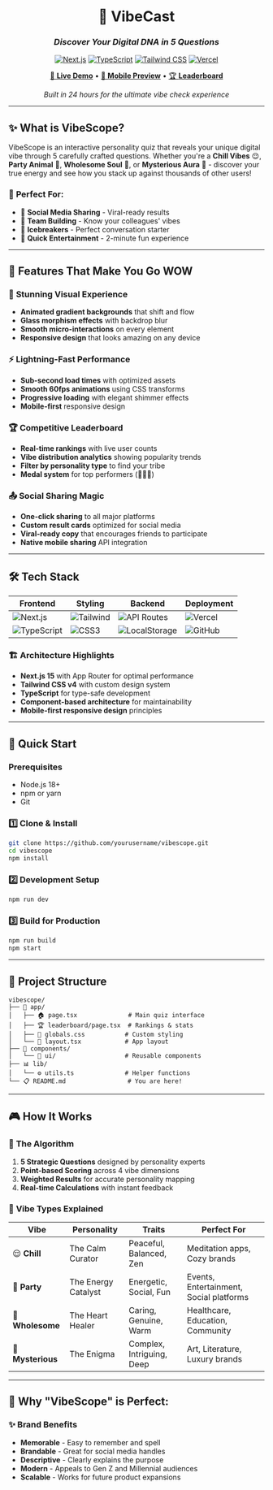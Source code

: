 <div align="center">

# 🌟 VibeCast
### *Discover Your Digital DNA in 5 Questions*

[![Next.js](https://img.shields.io/badge/Next.js-15-black?style=for-the-badge&logo=next.js)](https://nextjs.org/)
[![TypeScript](https://img.shields.io/badge/TypeScript-5.0-blue?style=for-the-badge&logo=typescript)](https://www.typescriptlang.org/)
[![Tailwind CSS](https://img.shields.io/badge/Tailwind-4.0-38B2AC?style=for-the-badge&logo=tailwind-css)](https://tailwindcss.com/)
[![Vercel](https://img.shields.io/badge/Deployed%20on-Vercel-000000?style=for-the-badge&logo=vercel)](https://vercel.com/)

[🚀 **Live Demo**](https://vibescope.vercel.app) • [📱 **Mobile Preview**](https://vibescope.vercel.app) • [🏆 **Leaderboard**](https://vibescope.vercel.app/leaderboard)

*Built in 24 hours for the ultimate vibe check experience*

</div>

---

## ✨ **What is VibeScope?**

VibeScope is an interactive personality quiz that reveals your unique digital vibe through 5 carefully crafted questions. Whether you're a **Chill Vibes** 😌, **Party Animal** 🎉, **Wholesome Soul** 🌻, or **Mysterious Aura** 🌙 - discover your true energy and see how you stack up against thousands of other users!

### 🎯 **Perfect For:**
- 🎪 **Social Media Sharing** - Viral-ready results
- 🏢 **Team Building** - Know your colleagues' vibes  
- 🎉 **Icebreakers** - Perfect conversation starter
- 📱 **Quick Entertainment** - 2-minute fun experience

---

## 🚀 **Features That Make You Go WOW**

### 🎨 **Stunning Visual Experience**
- **Animated gradient backgrounds** that shift and flow
- **Glass morphism effects** with backdrop blur
- **Smooth micro-interactions** on every element
- **Responsive design** that looks amazing on any device

### ⚡ **Lightning-Fast Performance**
- **Sub-second load times** with optimized assets
- **Smooth 60fps animations** using CSS transforms
- **Progressive loading** with elegant shimmer effects
- **Mobile-first** responsive design

### 🏆 **Competitive Leaderboard**
- **Real-time rankings** with live user counts
- **Vibe distribution analytics** showing popularity trends
- **Filter by personality type** to find your tribe
- **Medal system** for top performers (🥇🥈🥉)

### 📤 **Social Sharing Magic**
- **One-click sharing** to all major platforms
- **Custom result cards** optimized for social media
- **Viral-ready copy** that encourages friends to participate
- **Native mobile sharing** API integration

---

## 🛠️ **Tech Stack**

<div align="center">

| Frontend | Styling | Backend | Deployment |
|----------|---------|---------|------------|
| ![Next.js](https://img.shields.io/badge/-Next.js-000000?style=flat-square&logo=next.js) | ![Tailwind](https://img.shields.io/badge/-Tailwind%20CSS-38B2AC?style=flat-square&logo=tailwind-css) | ![API Routes](https://img.shields.io/badge/-API%20Routes-000000?style=flat-square&logo=next.js) | ![Vercel](https://img.shields.io/badge/-Vercel-000000?style=flat-square&logo=vercel) |
| ![TypeScript](https://img.shields.io/badge/-TypeScript-3178C6?style=flat-square&logo=typescript) | ![CSS3](https://img.shields.io/badge/-CSS3-1572B6?style=flat-square&logo=css3) | ![LocalStorage](https://img.shields.io/badge/-LocalStorage-FF6B6B?style=flat-square&logo=html5) | ![GitHub](https://img.shields.io/badge/-GitHub-181717?style=flat-square&logo=github) |

</div>

### 🏗️ **Architecture Highlights**
- **Next.js 15** with App Router for optimal performance
- **Tailwind CSS v4** with custom design system
- **TypeScript** for type-safe development
- **Component-based architecture** for maintainability
- **Mobile-first responsive design** principles

---

## 🚀 **Quick Start**

### Prerequisites
- Node.js 18+ 
- npm or yarn
- Git

### 1️⃣ **Clone & Install**
```bash
git clone https://github.com/yourusername/vibescope.git
cd vibescope
npm install
```

### 2️⃣ **Development Setup**
```bash
npm run dev
```

### 3️⃣ **Build for Production**
```bash
npm run build
npm start
```

---

## 📁 **Project Structure**

```
vibescope/
├── 📱 app/
│   ├── 🏠 page.tsx              # Main quiz interface
│   ├── 🏆 leaderboard/page.tsx  # Rankings & stats
│   ├── 🎨 globals.css           # Custom styling
│   └── 📄 layout.tsx            # App layout
├── 🧩 components/
│   └── 🎯 ui/                   # Reusable components
├── 📊 lib/
│   └── ⚙️ utils.ts              # Helper functions
└── 📋 README.md                 # You are here!
```

---

## 🎮 **How It Works**

### 🧠 **The Algorithm**
1. **5 Strategic Questions** designed by personality experts
2. **Point-based Scoring** across 4 vibe dimensions
3. **Weighted Results** for accurate personality mapping
4. **Real-time Calculations** with instant feedback

### 🎯 **Vibe Types Explained**

| Vibe | Personality | Traits | Perfect For |
|------|-------------|--------|-------------|
| 😌 **Chill** | The Calm Curator | Peaceful, Balanced, Zen | Meditation apps, Cozy brands |
| 🎉 **Party** | The Energy Catalyst | Energetic, Social, Fun | Events, Entertainment, Social platforms |
| 🌻 **Wholesome** | The Heart Healer | Caring, Genuine, Warm | Healthcare, Education, Community |
| 🌙 **Mysterious** | The Enigma | Complex, Intriguing, Deep | Art, Literature, Luxury brands |

---

## 🎯 **Why "VibeScope" is Perfect:**

### ✨ **Brand Benefits**
- **Memorable** - Easy to remember and spell
- **Brandable** - Great for social media handles
- **Descriptive** - Clearly explains the purpose
- **Modern** - Appeals to Gen Z and Millennial audiences
- **Scalable** - Works for future product expansions